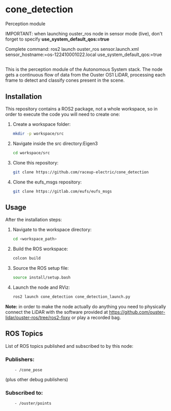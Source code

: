 # cone_detection
Perception module


IMPORTANT: when launching ouster_ros node in sensor mode (live), don't forget to specify  **use_system_default_qos:=true**

Complete command: ros2 launch ouster_ros sensor.launch.xml sensor_hostname:=os-122410001022.local use_system_default_qos:=true

##

This is the perception module of the Autonomous System stack. The node gets a continuous flow of data from the Ouster OS1 LiDAR, processing each frame to detect and classify cones present in the scene.

## Installation

This repository contains a ROS2 package, not a whole workspace, so in order to execute the code you will need to create one:

1. Create a workspace folder:

    ```bash
    mkdir -p workspace/src
    ```

2. Navigate inside the src directory:Eigen3

    ```bash
    cd workspace/src
    ```

3. Clone this repository:

    ```bash
    git clone https://github.com/raceup-electric/cone_detection
    ```

4. Clone the eufs_msgs repository:

    ```bash
    git clone https://gitlab.com/eufs/eufs_msgs
    ```

## Usage

After the installation steps:

1. Navigate to the workspace directory:

    ```bash
    cd <workspace_path>
    ```

2. Build the ROS workspace:

    ```bash
    colcon build
    ```

3. Source the ROS setup file:

    ```bash
    source install/setup.bash
    ```

4. Launch the node and RViz:

    ```bash
    ros2 launch cone_detection cone_detection_launch.py
    ```

**Note:** in order to make the node actually do anything you need to physically connect the LiDAR with the software provided at https://github.com/ouster-lidar/ouster-ros/tree/ros2-foxy or play a recorded bag.


## ROS Topics

List of ROS topics published and subscribed to by this node:

### Publishers:
        - /cone_pose
(plus other debug publishers)
### Subscribed to:
		- /ouster/points